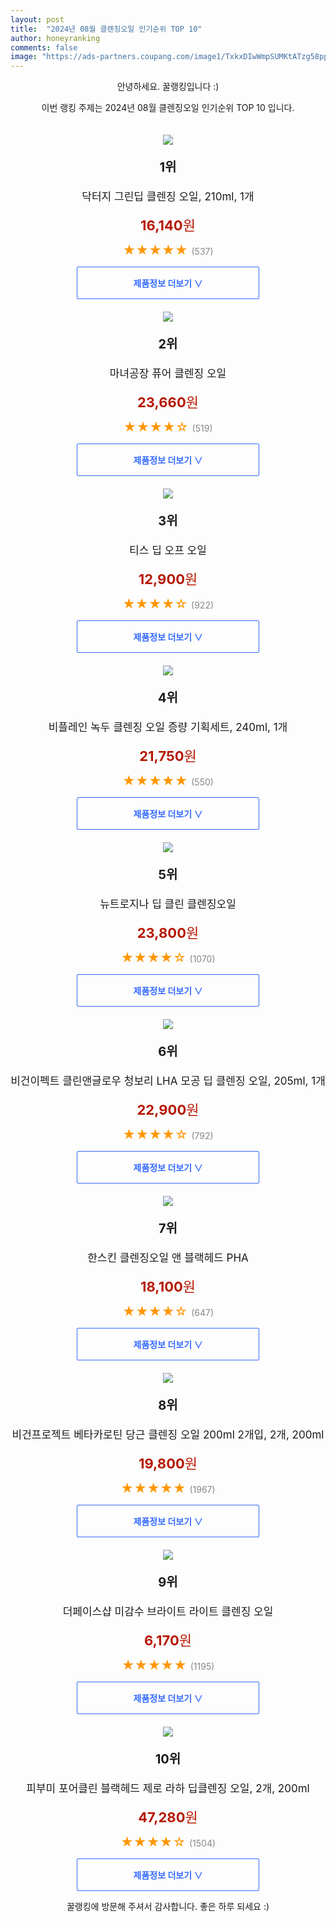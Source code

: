 ```yaml
---
layout: post
title:  "2024년 08월 클렌징오일 인기순위 TOP 10"
author: honeyranking
comments: false
image: "https://ads-partners.coupang.com/image1/TxkxDIwWmpSUMKtATzg58ppeKQFeE5RdOhKNlahOgYZJxjIs61cxfjqyNvW4C1Bdr5Ts3lkXPrAx_G1G960QcByHiWb-R9SBvoD9xFvJ77XCKFExcjGhnAAbJfC3IqnAbWBquY7EqUVNXHcNVmBTZb0L77oV8xyAo1IP6ZAMbvJP95lETFweOR2bBJMmk7Uh0bSYzkmWww7V-l4lkS6SvjWOVTMcZlmMpurDHJlcd_SqwnP-JKDLPNE60k0BAzfvRLdSwD-HUeE3faGADOtWii4-1RQ9QLha4r3khlR69eg="
---
```

<p style="text-align: center;">안녕하세요. 꿀랭킹입니다 :)</p>
<p style="text-align: center;">이번 랭킹 주제는 2024년 08월 클렌징오일 인기순위 TOP 10 입니다.</p><center><img src="https://ads-partners.coupang.com/image1/TxkxDIwWmpSUMKtATzg58ppeKQFeE5RdOhKNlahOgYZJxjIs61cxfjqyNvW4C1Bdr5Ts3lkXPrAx_G1G960QcByHiWb-R9SBvoD9xFvJ77XCKFExcjGhnAAbJfC3IqnAbWBquY7EqUVNXHcNVmBTZb0L77oV8xyAo1IP6ZAMbvJP95lETFweOR2bBJMmk7Uh0bSYzkmWww7V-l4lkS6SvjWOVTMcZlmMpurDHJlcd_SqwnP-JKDLPNE60k0BAzfvRLdSwD-HUeE3faGADOtWii4-1RQ9QLha4r3khlR69eg=" style="margin-top:20px" /></center><p style="text-align: center; font-size: 20px"><b>1위</b></p><p style="text-align: center; font-size: 17px">닥터지 그린딥 클렌징 오일, 210ml, 1개</p><p style="text-align: center;"><span style="color: #b61800; font-size: 22px;"><b>16,140</b>원</span></p><p style="text-align: center;"><span style="color: #ff9600; font-size: 20px;">★★★★★ </span><span style="color: #878787;">(537)</span></p><center><a href="https://link.coupang.com/re/AFFSDP?lptag=AF3899140&subid=honeyrank&pageKey=7650140094&itemId=20352901407&vendorItemId=73652687901&traceid=V0-153-53aba15ab460e89c&clickBeacon=7e703e50-51f4-11ef-9666-051a623f1a86%7E3&requestid=20240804090000662207492196&token=31850C%7CMIXED"><div style="font-size: 14px; display: inline-block; padding: 15px 90px; color: #346aff; border-radius: 2px; border: 1px solid #346aff; cursor: pointer;"><b>제품정보 더보기 &or;</b></div></a></center><center><img src="https://ads-partners.coupang.com/image1/QWfPWPoImRyj9g0lQeNlVshU08hqpinzoiFMsm44PnWKZqqmxfeuONGXVN67l_ygMGY5j8zpds3ikDkSV_Sv9VDX6mi_D2WRn64RwmfFdRqM4YXFJXsJ9cDj-AfadL0g3I1U4D9ulzpt0LUcEWOG9DgGO8ueWkZGDckdcMZDaUsmw_LrqMkb43zDqIWnXMu4aAf8zrONwURChxXhHmR8b9Qj-TffUVWJY8pe8BLW-oz8raw1KlZFwlKGik8a6uZpFuNwNsJqE7NzekFJ7zCmWBQRRCfXXPkA2Zqi" style="margin-top:20px" /></center><p style="text-align: center; font-size: 20px"><b>2위</b></p><p style="text-align: center; font-size: 17px">마녀공장 퓨어 클렌징 오일</p><p style="text-align: center;"><span style="color: #b61800; font-size: 22px;"><b>23,660</b>원</span></p><p style="text-align: center;"><span style="color: #ff9600; font-size: 20px;">★★★★☆ </span><span style="color: #878787;">(519)</span></p><center><a href="https://link.coupang.com/re/AFFSDP?lptag=AF3899140&subid=honeyrank&pageKey=6165729062&itemId=20379952802&vendorItemId=84015295940&traceid=V0-153-5f2960b395ed9b62&requestid=20240804090000662207492196&token=31850C%7CMIXED"><div style="font-size: 14px; display: inline-block; padding: 15px 90px; color: #346aff; border-radius: 2px; border: 1px solid #346aff; cursor: pointer;"><b>제품정보 더보기 &or;</b></div></a></center><center><img src="https://ads-partners.coupang.com/image1/NzUJGkhrkbLBqKQIN3OITrB4PTok-W6JC7ZgT47VwAglaRpcD5h3wmW4YLuHlWZIS_SiCPsYMpy1i2LyzwU9lr6I5-daSAWSSvPTew47jBS3lLvnyvZn_YQc7PjCeZM8moxWfNBULuYgeGWoOtiddSDa-UJ2ntrGmPo8GeKyln8wuQ9rQ26Zz9d8roXMlaVp5ycLuGea2RxK5GxpikkVYDchxpc50ysY-LlMdDorIRBSZAUMyAe8Zxq6AdkwArt_rv1NbFxVkg5xxcpMzuXmAreBeznCpGFLBw==" style="margin-top:20px" /></center><p style="text-align: center; font-size: 20px"><b>3위</b></p><p style="text-align: center; font-size: 17px">티스 딥 오프 오일</p><p style="text-align: center;"><span style="color: #b61800; font-size: 22px;"><b>12,900</b>원</span></p><p style="text-align: center;"><span style="color: #ff9600; font-size: 20px;">★★★★☆ </span><span style="color: #878787;">(922)</span></p><center><a href="https://link.coupang.com/re/AFFSDP?lptag=AF3899140&subid=honeyrank&pageKey=8209850103&itemId=17815698505&vendorItemId=84979645898&traceid=V0-153-f545739f75c9e969&requestid=20240804090000662207492196&token=31850C%7CMIXED"><div style="font-size: 14px; display: inline-block; padding: 15px 90px; color: #346aff; border-radius: 2px; border: 1px solid #346aff; cursor: pointer;"><b>제품정보 더보기 &or;</b></div></a></center><center><img src="https://ads-partners.coupang.com/image1/uzNTpAA03yUde6w1uzRGJNoDDoaL7ZCWypnQWKjVRquJDHHiNRuM692l19KUnkPDu5d_jMSKM9Mj0f11N7ceHI6Uy06tBd5WZcpYoghSZvNXY0sTVHR79gG3PbhGgj1IhErh3gSCw2xY-RQLofaOlt_A8ahwIGNeBxugfji4WqI0HormJAyWYWRFTClHxioxClO7LmOoUTwV3wBQmq9Gfu9qoY5MCNFtK4yTj350-tTK0SxpokhVFtzsEyqsL2svUCevsa6zy4R0aox2JM-hQKeIccpJi9lwQY4Vm50Hc24=" style="margin-top:20px" /></center><p style="text-align: center; font-size: 20px"><b>4위</b></p><p style="text-align: center; font-size: 17px">비플레인 녹두 클렌징 오일 증량 기획세트, 240ml, 1개</p><p style="text-align: center;"><span style="color: #b61800; font-size: 22px;"><b>21,750</b>원</span></p><p style="text-align: center;"><span style="color: #ff9600; font-size: 20px;">★★★★★ </span><span style="color: #878787;">(550)</span></p><center><a href="https://link.coupang.com/re/AFFSDP?lptag=AF3899140&subid=honeyrank&pageKey=7442659164&itemId=19356917601&vendorItemId=80820691704&traceid=V0-153-92bf703839bd2231&clickBeacon=7e703e50-51f4-11ef-8f2f-f2e2d8c8cae9%7E3&requestid=20240804090000662207492196&token=31850C%7CMIXED"><div style="font-size: 14px; display: inline-block; padding: 15px 90px; color: #346aff; border-radius: 2px; border: 1px solid #346aff; cursor: pointer;"><b>제품정보 더보기 &or;</b></div></a></center><center><img src="https://ads-partners.coupang.com/image1/-EWXuSr4vWEm8ttI-G2FQr7fwdrxoV6Sw1oGArQi1MkVi9VSZ60MpGHQWTbo51BoBzYN3BzQU30U8czJGvrhujMmbvziYHaW5XSwWTwZklfW5m_S58T0AO90lVtTCINZvEgRXVViqOyn5kj8oCQ52gh6nm5PAzGEnxCSVk1bGMbFwWp5trmW4MjLG3EdTSsz_gMnXoGYSlnDgQJ-jDLehya9vuws2m6hN5uITv3GM7hCOLFVVwjFP2kdEWVwaxubTMUpVp3pv590XaX9iVLEZl3M_uFgFOH81hrApEnuYiSE_vPoWcF1gKVK" style="margin-top:20px" /></center><p style="text-align: center; font-size: 20px"><b>5위</b></p><p style="text-align: center; font-size: 17px">뉴트로지나 딥 클린 클렌징오일</p><p style="text-align: center;"><span style="color: #b61800; font-size: 22px;"><b>23,800</b>원</span></p><p style="text-align: center;"><span style="color: #ff9600; font-size: 20px;">★★★★☆ </span><span style="color: #878787;">(1070)</span></p><center><a href="https://link.coupang.com/re/AFFSDP?lptag=AF3899140&subid=honeyrank&pageKey=3576616&itemId=17197621&vendorItemId=84676394611&traceid=V0-153-a459a775c056587f&requestid=20240804090000662207492196&token=31850C%7CMIXED"><div style="font-size: 14px; display: inline-block; padding: 15px 90px; color: #346aff; border-radius: 2px; border: 1px solid #346aff; cursor: pointer;"><b>제품정보 더보기 &or;</b></div></a></center><center><img src="https://ads-partners.coupang.com/image1/PZhaAdVmQRspxLcdPYzDmtyCgKgp78ZUBOSo_kAwRxTwUb4r5-6AumgOw90RhI_RZrvr0Gw1-z4XU906PDMi7g-ZnJ-VlmFozodFe0RjYUYFB3B34I39k7MLZ8ljxIGLmnzs6ikGLrQwxvkQq6revvwFUFPDka5WQ6373iGGC623XOHEis9iuY3t403SDkZ7aQc13lqTazhmQ4C5fVQWCUvTOo6G0X-3j5xzmkFBGUGOxG_4pqU0QS7TOp8rJ2j8zoBLsU_kcotJyUPRkUTW6mThV1WUT9dW0bZ8pv_s" style="margin-top:20px" /></center><p style="text-align: center; font-size: 20px"><b>6위</b></p><p style="text-align: center; font-size: 17px">비건이펙트 클린앤글로우 청보리 LHA 모공 딥 클렌징 오일, 205ml, 1개</p><p style="text-align: center;"><span style="color: #b61800; font-size: 22px;"><b>22,900</b>원</span></p><p style="text-align: center;"><span style="color: #ff9600; font-size: 20px;">★★★★☆ </span><span style="color: #878787;">(792)</span></p><center><a href="https://link.coupang.com/re/AFFSDP?lptag=AF3899140&subid=honeyrank&pageKey=7507818792&itemId=19666216350&vendorItemId=86771880585&traceid=V0-153-a73e993e92138bbf&clickBeacon=7e703e50-51f4-11ef-85eb-129dac66e168%7E3&requestid=20240804090000662207492196&token=31850C%7CMIXED"><div style="font-size: 14px; display: inline-block; padding: 15px 90px; color: #346aff; border-radius: 2px; border: 1px solid #346aff; cursor: pointer;"><b>제품정보 더보기 &or;</b></div></a></center><center><img src="https://ads-partners.coupang.com/image1/Xxu__iJ2yivhEhc8X7Vwb3RoGaihJnDOc2-yqoVtyXgQyEInTRxRM4jNgtbnqLIUnjuBnjRM6Cq1LCd2KjdZIC-dV-GyGbO5BRI0QG7QqRa-kq7KuvLzjJAMJ_pCRmiU1hyb_E70MN8JHp3gHwURqm6Ht8XRu850x28zPoCsrjHcMiAe_EaeSnqjOlX6rC0EpcAKBVlTV9gP_hrjB7aQBlIO4gIeEQsZtWYEd3Y5Bn056znBB_PSpRPNR2wBodaXGazyaM9Wb6L1sAD09XZzIpH4h8h5QLMk" style="margin-top:20px" /></center><p style="text-align: center; font-size: 20px"><b>7위</b></p><p style="text-align: center; font-size: 17px">한스킨 클렌징오일 앤 블랙헤드 PHA</p><p style="text-align: center;"><span style="color: #b61800; font-size: 22px;"><b>18,100</b>원</span></p><p style="text-align: center;"><span style="color: #ff9600; font-size: 20px;">★★★★☆ </span><span style="color: #878787;">(647)</span></p><center><a href="https://link.coupang.com/re/AFFSDP?lptag=AF3899140&subid=honeyrank&pageKey=7549485231&itemId=19864385899&vendorItemId=3136494839&traceid=V0-153-41ad56ab1e10e655&requestid=20240804090000662207492196&token=31850C%7CMIXED"><div style="font-size: 14px; display: inline-block; padding: 15px 90px; color: #346aff; border-radius: 2px; border: 1px solid #346aff; cursor: pointer;"><b>제품정보 더보기 &or;</b></div></a></center><center><img src="https://ads-partners.coupang.com/image1/4aEDm3sI_QYppASC4RLO5Vkfze5slByGM7tNX-zRrMD-IKMWpMOMHWmpTJF9khaiy3X9Gdo2GFgkTAcIwPt6Iesywohg7hefCRQpJPrZ4Uh-HVtkk98MagedRydKL9CmNRNQE8Rp8CeUTCJyV36C-imDQaraZikFa7PbDMz7IrxUEyNYWAAoVIvn-Yz3lW5NdceIrIuLXtmbtd66N61kSbkuWkXaCvxkVAsCmTU9JI8qj09QWijEb2VJoXRzCSTMI9XbWtWVzurmuDf4PoY98mSftUnv9xz9_V8xP7MNKjkk62wauuuu20kvbMNJzZU=" style="margin-top:20px" /></center><p style="text-align: center; font-size: 20px"><b>8위</b></p><p style="text-align: center; font-size: 17px">비건프로젝트 베타카로틴 당근 클렌징 오일 200ml 2개입, 2개, 200ml</p><p style="text-align: center;"><span style="color: #b61800; font-size: 22px;"><b>19,800</b>원</span></p><p style="text-align: center;"><span style="color: #ff9600; font-size: 20px;">★★★★★ </span><span style="color: #878787;">(1967)</span></p><center><a href="https://link.coupang.com/re/AFFSDP?lptag=AF3899140&subid=honeyrank&pageKey=6610396711&itemId=14987135677&vendorItemId=87358651812&traceid=V0-153-e58b78f4c7b92aa8&clickBeacon=7e703e50-51f4-11ef-bacd-87ec1ae2bad4%7E3&requestid=20240804090000662207492196&token=31850C%7CMIXED"><div style="font-size: 14px; display: inline-block; padding: 15px 90px; color: #346aff; border-radius: 2px; border: 1px solid #346aff; cursor: pointer;"><b>제품정보 더보기 &or;</b></div></a></center><center><img src="https://ads-partners.coupang.com/image1/k-jJoXjskw1wJBk9k9SX0O_hs3N-3J6zxdaeSrl5bInjQlqYrht1wgd_RTv7iFXI0YYg_g2Z5Fa9ITxynS2neQFpoXV8YT49_kr6MpOQ9rjC7sVF77MBevi28bwOI-mkPBYy9qauV3gswJY478HLraupZtfv-TObhHc74k6dL1X8ZjoziP8b_wlkE21Vis4Cx8yk9y_Nc_-U45h-ltEUGfeOt_NziEoXFq2KMeYGrAzWdoDRp-TDuV7T2Tc3LxjKl_OcVqS-m2_IE4pWNHX7dANdc1nuR9m1X9k=" style="margin-top:20px" /></center><p style="text-align: center; font-size: 20px"><b>9위</b></p><p style="text-align: center; font-size: 17px">더페이스샵 미감수 브라이트 라이트 클렌징 오일</p><p style="text-align: center;"><span style="color: #b61800; font-size: 22px;"><b>6,170</b>원</span></p><p style="text-align: center;"><span style="color: #ff9600; font-size: 20px;">★★★★★ </span><span style="color: #878787;">(1195)</span></p><center><a href="https://link.coupang.com/re/AFFSDP?lptag=AF3899140&subid=honeyrank&pageKey=1495099&itemId=7882470272&vendorItemId=88352728629&traceid=V0-153-e3c8fea1feea5c3b&requestid=20240804090000662207492196&token=31850C%7CMIXED"><div style="font-size: 14px; display: inline-block; padding: 15px 90px; color: #346aff; border-radius: 2px; border: 1px solid #346aff; cursor: pointer;"><b>제품정보 더보기 &or;</b></div></a></center><center><img src="https://ads-partners.coupang.com/image1/4j0rLPHuduwKk2Ub4q3RdSzSK6ZRquJ9j9rbwhTdNNSgCO7G537DxYt45E-TS6v1tH9D0EGuVJecrsul66EvPzoY0mh3LAS2ZCbErnRRnqg-hB4UhVt5L4TTXibmYCb4sGCDK1Im_CfYCczWUHytdql4CV58995xWuy6XeCTY8uxI2a5jzgFNbqK2__TIB78L2FWDVGFyZzxjH2jayvbBMFc0nhelxp3d8URDWt9TAPUik6ki6uxDpSkxoZGcuydCEzehIrocemcufPNpsnLBw7j_YM3Bld0p4LtK_TH6tJHjILGJzhqKnuS7vDRu52r" style="margin-top:20px" /></center><p style="text-align: center; font-size: 20px"><b>10위</b></p><p style="text-align: center; font-size: 17px">피부미 포어클린 블랙헤드 제로 라하 딥클렌징 오일, 2개, 200ml</p><p style="text-align: center;"><span style="color: #b61800; font-size: 22px;"><b>47,280</b>원</span></p><p style="text-align: center;"><span style="color: #ff9600; font-size: 20px;">★★★★☆ </span><span style="color: #878787;">(1504)</span></p><center><a href="https://link.coupang.com/re/AFFSDP?lptag=AF3899140&subid=honeyrank&pageKey=7539737742&itemId=19817249980&vendorItemId=89982828667&traceid=V0-153-3cb4c5f95bad17e2&clickBeacon=7e703e50-51f4-11ef-ae61-0abe7050bf20%7E3&requestid=20240804090000662207492196&token=31850C%7CMIXED"><div style="font-size: 14px; display: inline-block; padding: 15px 90px; color: #346aff; border-radius: 2px; border: 1px solid #346aff; cursor: pointer;"><b>제품정보 더보기 &or;</b></div></a></center><p style="text-align: center;">꿀랭킹에 방문해 주셔서 감사합니다. 좋은 하루 되세요 :)</p>